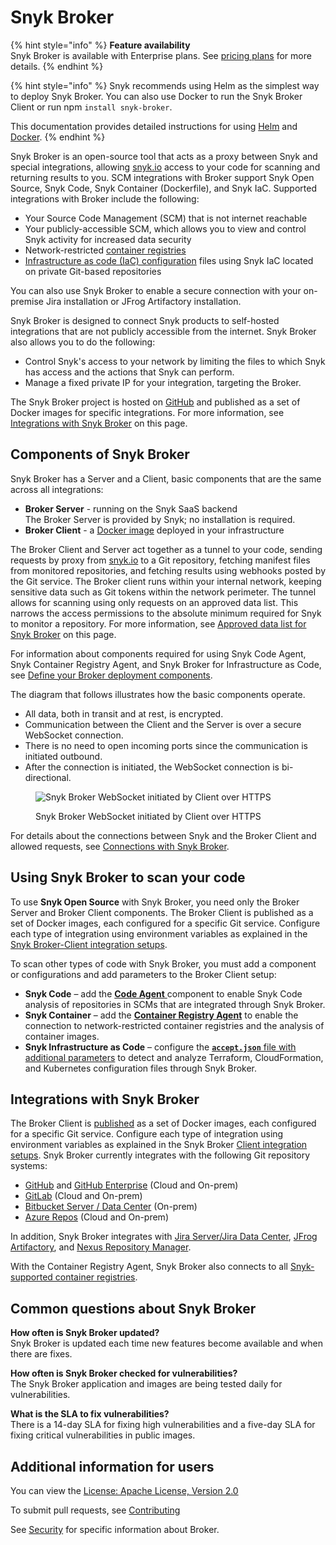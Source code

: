 # Snyk Broker

{% hint style="info" %}
**Feature availability**\
Snyk Broker is available with Enterprise plans. See [pricing plans](https://snyk.io/plans/) for more details.
{% endhint %}

{% hint style="info" %}
Snyk recommends using Helm as the simplest way to deploy Snyk Broker. You can also use Docker to run the Snyk Broker Client or run npm `install snyk-broker`.

This documentation provides detailed instructions for using [Helm](install-and-configure-broker-using-helm/) and [Docker](install-and-configure-broker-using-docker/).
{% endhint %}

Snyk Broker is an open-source tool that acts as a proxy between Snyk and special integrations, allowing [snyk.io](http://snyk.io/) access to your code for scanning and returning results to you. SCM integrations with Broker support Snyk Open Source, Snyk Code, Snyk Container (Dockerfile), and Snyk IaC. Supported integrations with Broker include the following:

* Your Source Code Management (SCM) that is not internet reachable
* Your publicly-accessible SCM, which allows you to view and control Snyk activity for increased data security
* Network-restricted [container registries](snyk-broker-container-registry-agent/)
* [Infrastructure as code (IaC) configuration](snyk-broker-infrastructure-as-code-detection/) files using Snyk IaC located on private Git-based repositories

You can also use Snyk Broker to enable a secure connection with your on-premise Jira installation or JFrog Artifactory installation.

Snyk Broker is designed to connect Snyk products to self-hosted integrations that are not publicly accessible from the internet. Snyk Broker also allows you to do the following:

* Control Snyk's access to your network by limiting the files to which Snyk has access and the actions that Snyk can perform.
* Manage a fixed private IP for your integration, targeting the Broker.

The Snyk Broker project is hosted on [GitHub](https://github.com/snyk/broker) and published as a set of Docker images for specific integrations. For more information, see [Integrations with Snyk Broker](./#integrations-with-snyk-broker) on this page.

## Components of Snyk Broker

Snyk Broker has a Server and a Client, basic components that are the same across all integrations:

* **Broker Server** - running on the Snyk SaaS backend\
  The Broker Server is provided by Snyk; no installation is required.
* **Broker Client** - a [Docker image](https://hub.docker.com/r/snyk/broker/) deployed in your infrastructure

The Broker Client and Server act together as a tunnel to your code, sending requests by proxy from [snyk.io](http://snyk.io/) to a Git repository, fetching manifest files from monitored repositories, and fetching results using webhooks posted by the Git service. The Broker client runs within your internal network, keeping sensitive data such as Git tokens within the network perimeter. The tunnel allows for scanning using only requests on an approved data list. This narrows the access permissions to the absolute minimum required for Snyk to monitor a repository. For more information, see [Approved data list for Snyk Broker](./#approved-data-list-for-snyk-broker) on this page.

For information about components required for using Snyk Code Agent, Snyk Container Registry Agent, and Snyk Broker for Infrastructure as Code, see [Define your Broker deployment components](https://docs.snyk.io/integrations/snyk-broker/set-up-snyk-broker/prepare-snyk-broker-for-deployment#define-your-broker-deployment-components).

The diagram that follows illustrates how the basic components operate.

* All data, both in transit and at rest, is encrypted.
* Communication between the Client and the Server is over a secure WebSocket connection.
* There is no need to open incoming ports since the communication is initiated outbound.
* After the connection is initiated, the WebSocket connection is bi-directional.

<figure><img src="../../.gitbook/assets/Snyk Broker diagram.png" alt="Snyk Broker WebSocket initiated by Client over HTTPS"><figcaption><p>Snyk Broker WebSocket initiated by Client over HTTPS</p></figcaption></figure>

For details about the connections between Snyk and the Broker Client and allowed requests, see [Connections with Snyk Broker](connections-with-snyk-broker.md).

## **Using Snyk Broker to scan your code**

To use **Snyk Open Source** with Snyk Broker, you need only the Broker Server and  Broker Client components. The Broker Client is published as a set of Docker images, each configured for a specific Git service. Configure each type of integration using environment variables as explained in the [Snyk Broker-Client integration setups](snyk-broker-set-up-examples/).

To scan other types of code with Snyk Broker, you must add a component or configurations and add parameters to the Broker Client setup:

* **Snyk Code** – add the [**Code Agent** ](snyk-broker-code-agent/)component to enable Snyk Code analysis of repositories in SCMs that are integrated through Snyk Broker.
* **Snyk Container** – add the [**Container Registry Agent**](snyk-broker-container-registry-agent/) to enable the connection to network-restricted container registries and the analysis of container images.
* **Snyk Infrastructure as Code** – configure the [**`accept.json`** file with additional parameters](snyk-broker-infrastructure-as-code-detection/) to detect and analyze Terraform, CloudFormation, and Kubernetes configuration files through Snyk Broker.

## **Integrations with Snyk Broker**

The Broker Client is [published](https://github.com/snyk/broker) as a set of Docker images, each configured for a specific Git service. Configure each type of integration using environment variables as explained in the Snyk Broker [Client integration setups](snyk-broker-set-up-examples/). Snyk Broker currently integrates with the following Git repository systems:

* [GitHub](../../integrations/git-repository-scm-integrations/github-integration.md) and [GitHub Enterprise](../../integrations/git-repository-scm-integrations/github-enterprise-integration.md) (Cloud and On-prem)
* [GitLab](../../integrations/git-repository-scm-integrations/gitlab-integration.md) (Cloud and On-prem)
* [Bitbucket Server / Data Center](../../integrations/git-repository-scm-integrations/bitbucket-data-center-server-integration.md) (On-prem)
* [Azure Repos](../../integrations/git-repository-scm-integrations/azure-repositories-integration.md) (Cloud and On-prem)

In addition, Snyk Broker integrates with [Jira Server/Jira Data Center](../../integrations/notifications-ticketing-system-integrations/jira.md), [JFrog Artifactory](../../integrations/private-registry-integrations/artifactory-repository-setup.md), and [Nexus Repository Manager](../../integrations/private-registry-integrations/nexus-repo-manager-setup.md).

With the Container Registry Agent, Snyk Broker also connects to all [Snyk-supported container registries](snyk-broker-container-registry-agent/).

## Common questions about Snyk Broker

**How often is Snyk Broker updated?**\
Snyk Broker is updated each time new features become available and when there are fixes.

**How often is Snyk Broker checked for vulnerabilities?**\
The Snyk Broker application and images are being tested daily for vulnerabilities.

**What is the SLA to fix vulnerabilities?**\
There is a 14-day SLA for fixing high vulnerabilities and a five-day SLA for fixing critical vulnerabilities in public images.

## Additional information for users

You can view the [License: Apache License, Version 2.0](https://github.com/snyk/broker/blob/master/LICENSE)

To submit pull requests, see [Contributing](https://github.com/snyk/broker/blob/master/.github/CONTRIBUTING.md)

See [Security](https://github.com/snyk/broker/blob/master/SECURITY.md) for specific information about Broker.
